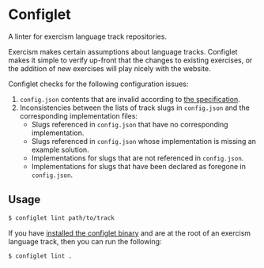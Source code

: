 # Configlet

A linter for exercism language track repositories.

Exercism makes certain assumptions about language tracks. Configlet makes it simple to verify up-front that the changes to existing exercises, or the addition of new exercises will play nicely with the website.

Configlet checks for the following configuration issues:

1. `config.json` contents that are invalid according to [the specification](https://github.com/exercism/x-common/blob/master/CONTRIBUTING.md#track-configuration-file).
1. Inconsistencies between the lists of track slugs in `config.json` and the corresponding implementation files:
    * Slugs referenced in `config.json` that have no corresponding implementation.
    * Slugs referenced in `config.json` whose implementation is missing an example solution.
    * Implementations for slugs that are not referenced in `config.json`.
    * Implementations for slugs that have been declared as foregone in `config.json`.

## Usage

```bash
$ configlet lint path/to/track
```

If you have [installed the configlet binary](https://github.com/exercism/configlet/releases/latest)
and are at the root of an exercism language track, then you can run the following:

```bash
$ configlet lint .
```
